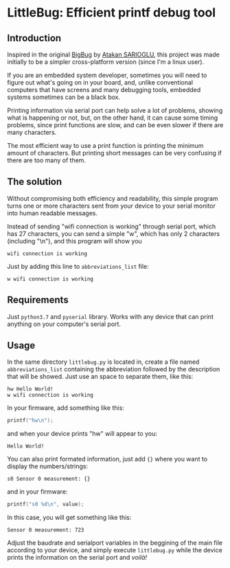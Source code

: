 # LittleBug: Efficient printf debug tool

## Introduction
Inspired in the original [BigBug](https://github.com/atakansarioglu/bigbug) by [Atakan SARIOGLU](https://github.com/atakansarioglu), this project was made initially to be a simpler cross-platform version (since I'm a linux user).

If you are an embedded system developer, sometimes you will need to figure out what's going on in your board, and, unlike conventional computers that have screens and many debugging tools, embedded systems sometimes can be a black box.

Printing information via serial port can help solve a lot of problems, showing what is happening or not, but, on the other hand, it can cause some timing problems, since print functions are slow, and can be even slower if there are many characters.

The most efficient way to use a print function is printing the minimum amount of characters. But printing short messages can be very confusing if there are too many of them.

## The solution
Without compromising both efficiency and readability, this simple program turns one or more characters sent from your device to your serial monitor into human readable messages.

Instead of sending "wifi connection is working" through serial port, which has 27 characters, you can send a simple "w", which has only 2 characters (including "\n"), and this program will show you
~~~~
wifi connection is working
~~~~
Just by adding this line to `abbreviations_list` file:
~~~~
w wifi connection is working
~~~~

## Requirements
Just `python3.7` and `pyserial` library. Works with any device that can print anything on your computer's serial port.

## Usage
In the same directory `littlebug.py` is located in, create a file named `abbreviations_list` containing the abbreviation followed by the description that will be showed. Just use an space to separate them, like this:
~~~~
hw Hello World!
w wifi connection is working
~~~~

In your firmware, add something like this:
~~~~c
printf("hw\n");
~~~~
and when your device prints "hw" will appear to you:
~~~~
Hello World!
~~~~

You can also print formated information, just add `{}` where you want to display the numbers/strings:
~~~~
s0 Sensor 0 measurement: {}
~~~~
and in your firmware:
~~~~c
printf("s0 %d\n", value);
~~~~
In this case, you will get something like this:
~~~~
Sensor 0 measurement: 723
~~~~


Adjust the baudrate and serialport variables in the beggining of the main file according to your device, and simply execute `littlebug.py` while the device prints the information on the serial port and *voilà!*
